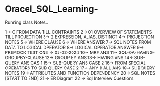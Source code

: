 # Oracel_SQL_Learning-
Running class Notes..

1-> O FROM DATA TILL CONTRAINTS
2-> 01 OVERVIEW OF STATEMENTS TILL PROJECTION
3-> 2 EXPRESSION, ALIAS, DISTINCT
4-> PROJECTION NOTES
5-> WHERE CLAUSE
6-> WHERE ANSWER
7-> SQL NOTES FROM DATA TO LOGICAL OPERATOR
8-> LOGICAL OPERATOR ANSWER
9-> PREMOCK TEST ONE -> 05-02-2024
10-> MRF ANS 
11-> SQL-QA-HAVING-GROUPBY-CLAUSE
12-> GROUP BY ANS
13-> HAVING ANS
14-> SUB-QUERY ANS CAS 1
15-> SUB-QUERY ANS CASE 2
16-> FROM SPECIAL OPERATORS TO SUB QUERY CASE 2
17-> ANY & ALL ANS
18-> SUBQUERY NOTES
19-> ATTRIBUTES AND FUNCTION DEPENDENCY
20-> SQL NOTES [START TO END]
21 -> ER Diagram
22 -> Sql Interview Questions
